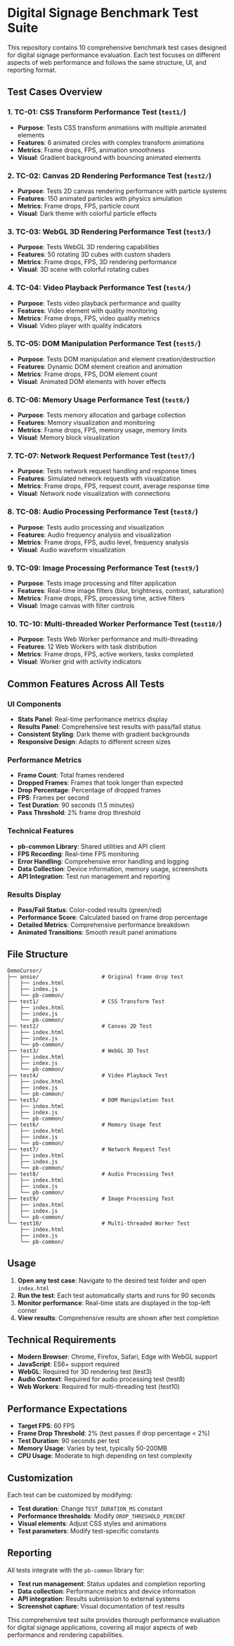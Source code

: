 # Digital Signage Benchmark Test Suite

This repository contains 10 comprehensive benchmark test cases designed for digital signage performance evaluation. Each test focuses on different aspects of web performance and follows the same structure, UI, and reporting format.

## Test Cases Overview

### 1. **TC-01: CSS Transform Performance Test** (`test1/`)
- **Purpose**: Tests CSS transform animations with multiple animated elements
- **Features**: 6 animated circles with complex transform animations
- **Metrics**: Frame drops, FPS, animation smoothness
- **Visual**: Gradient background with bouncing animated elements

### 2. **TC-02: Canvas 2D Rendering Performance Test** (`test2/`)
- **Purpose**: Tests 2D canvas rendering performance with particle systems
- **Features**: 150 animated particles with physics simulation
- **Metrics**: Frame drops, FPS, particle count
- **Visual**: Dark theme with colorful particle effects

### 3. **TC-03: WebGL 3D Rendering Performance Test** (`test3/`)
- **Purpose**: Tests WebGL 3D rendering capabilities
- **Features**: 50 rotating 3D cubes with custom shaders
- **Metrics**: Frame drops, FPS, 3D rendering performance
- **Visual**: 3D scene with colorful rotating cubes

### 4. **TC-04: Video Playback Performance Test** (`test4/`)
- **Purpose**: Tests video playback performance and quality
- **Features**: Video element with quality monitoring
- **Metrics**: Frame drops, FPS, video quality metrics
- **Visual**: Video player with quality indicators

### 5. **TC-05: DOM Manipulation Performance Test** (`test5/`)
- **Purpose**: Tests DOM manipulation and element creation/destruction
- **Features**: Dynamic DOM element creation and animation
- **Metrics**: Frame drops, FPS, DOM element count
- **Visual**: Animated DOM elements with hover effects

### 6. **TC-06: Memory Usage Performance Test** (`test6/`)
- **Purpose**: Tests memory allocation and garbage collection
- **Features**: Memory visualization and monitoring
- **Metrics**: Frame drops, FPS, memory usage, memory limits
- **Visual**: Memory block visualization

### 7. **TC-07: Network Request Performance Test** (`test7/`)
- **Purpose**: Tests network request handling and response times
- **Features**: Simulated network requests with visualization
- **Metrics**: Frame drops, FPS, request count, average response time
- **Visual**: Network node visualization with connections

### 8. **TC-08: Audio Processing Performance Test** (`test8/`)
- **Purpose**: Tests audio processing and visualization
- **Features**: Audio frequency analysis and visualization
- **Metrics**: Frame drops, FPS, audio level, frequency analysis
- **Visual**: Audio waveform visualization

### 9. **TC-09: Image Processing Performance Test** (`test9/`)
- **Purpose**: Tests image processing and filter application
- **Features**: Real-time image filters (blur, brightness, contrast, saturation)
- **Metrics**: Frame drops, FPS, processing time, active filters
- **Visual**: Image canvas with filter controls

### 10. **TC-10: Multi-threaded Worker Performance Test** (`test10/`)
- **Purpose**: Tests Web Worker performance and multi-threading
- **Features**: 12 Web Workers with task distribution
- **Metrics**: Frame drops, FPS, active workers, tasks completed
- **Visual**: Worker grid with activity indicators

## Common Features Across All Tests

### **UI Components**
- **Stats Panel**: Real-time performance metrics display
- **Results Panel**: Comprehensive test results with pass/fail status
- **Consistent Styling**: Dark theme with gradient backgrounds
- **Responsive Design**: Adapts to different screen sizes

### **Performance Metrics**
- **Frame Count**: Total frames rendered
- **Dropped Frames**: Frames that took longer than expected
- **Drop Percentage**: Percentage of dropped frames
- **FPS**: Frames per second
- **Test Duration**: 90 seconds (1.5 minutes)
- **Pass Threshold**: 2% frame drop threshold

### **Technical Features**
- **pb-common Library**: Shared utilities and API client
- **FPS Recording**: Real-time FPS monitoring
- **Error Handling**: Comprehensive error handling and logging
- **Data Collection**: Device information, memory usage, screenshots
- **API Integration**: Test run management and reporting

### **Results Display**
- **Pass/Fail Status**: Color-coded results (green/red)
- **Performance Score**: Calculated based on frame drop percentage
- **Detailed Metrics**: Comprehensive performance breakdown
- **Animated Transitions**: Smooth result panel animations

## File Structure

```
DemoCursor/
├── annie/                    # Original frame drop test
│   ├── index.html
│   ├── index.js
│   └── pb-common/
├── test1/                    # CSS Transform Test
│   ├── index.html
│   ├── index.js
│   └── pb-common/
├── test2/                    # Canvas 2D Test
│   ├── index.html
│   ├── index.js
│   └── pb-common/
├── test3/                    # WebGL 3D Test
│   ├── index.html
│   ├── index.js
│   └── pb-common/
├── test4/                    # Video Playback Test
│   ├── index.html
│   ├── index.js
│   └── pb-common/
├── test5/                    # DOM Manipulation Test
│   ├── index.html
│   ├── index.js
│   └── pb-common/
├── test6/                    # Memory Usage Test
│   ├── index.html
│   ├── index.js
│   └── pb-common/
├── test7/                    # Network Request Test
│   ├── index.html
│   ├── index.js
│   └── pb-common/
├── test8/                    # Audio Processing Test
│   ├── index.html
│   ├── index.js
│   └── pb-common/
├── test9/                    # Image Processing Test
│   ├── index.html
│   ├── index.js
│   └── pb-common/
└── test10/                   # Multi-threaded Worker Test
    ├── index.html
    ├── index.js
    └── pb-common/
```

## Usage

1. **Open any test case**: Navigate to the desired test folder and open `index.html`
2. **Run the test**: Each test automatically starts and runs for 90 seconds
3. **Monitor performance**: Real-time stats are displayed in the top-left corner
4. **View results**: Comprehensive results are shown after test completion

## Technical Requirements

- **Modern Browser**: Chrome, Firefox, Safari, Edge with WebGL support
- **JavaScript**: ES6+ support required
- **WebGL**: Required for 3D rendering test (test3)
- **Audio Context**: Required for audio processing test (test8)
- **Web Workers**: Required for multi-threading test (test10)

## Performance Expectations

- **Target FPS**: 60 FPS
- **Frame Drop Threshold**: 2% (test passes if drop percentage < 2%)
- **Test Duration**: 90 seconds per test
- **Memory Usage**: Varies by test, typically 50-200MB
- **CPU Usage**: Moderate to high depending on test complexity

## Customization

Each test can be customized by modifying:
- **Test duration**: Change `TEST_DURATION_MS` constant
- **Performance thresholds**: Modify `DROP_THRESHOLD_PERCENT`
- **Visual elements**: Adjust CSS styles and animations
- **Test parameters**: Modify test-specific constants

## Reporting

All tests integrate with the `pb-common` library for:
- **Test run management**: Status updates and completion reporting
- **Data collection**: Performance metrics and device information
- **API integration**: Results submission to external systems
- **Screenshot capture**: Visual documentation of test results

This comprehensive test suite provides thorough performance evaluation for digital signage applications, covering all major aspects of web performance and rendering capabilities. 